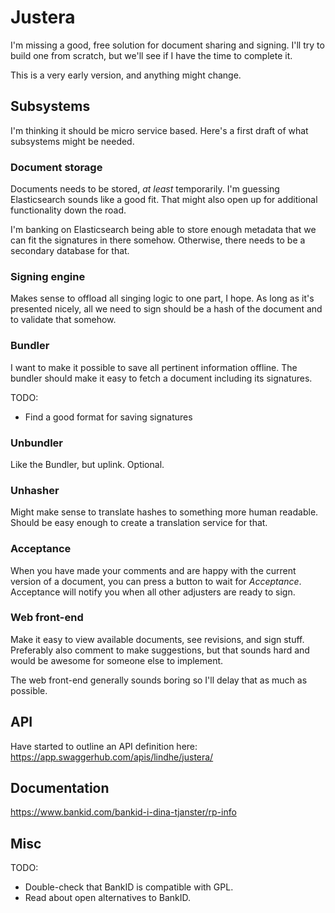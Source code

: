 # Justera

I'm missing a good, free solution for document sharing and signing.
I'll try to build one from scratch, but we'll see if I have the time to complete it.

This is a very early version, and anything might change.


## Subsystems

I'm thinking it should be micro service based.
Here's a first draft of what subsystems might be needed.


### Document storage

Documents needs to be stored, _at least_ temporarily.
I'm guessing Elasticsearch sounds like a good fit.
That might also open up for additional functionality down the road.

I'm banking on Elasticsearch being able to store enough metadata that we can fit the signatures in there somehow.
Otherwise, there needs to be a secondary database for that.


### Signing engine

Makes sense to offload all singing logic to one part, I hope.
As long as it's presented nicely, all we need to sign should be a hash of the document and to validate that somehow.


### Bundler

I want to make it possible to save all pertinent information offline.
The bundler should make it easy to fetch a document including its signatures.

TODO:
* Find a good format for saving signatures


### Unbundler

Like the Bundler, but uplink.
Optional.


### Unhasher

Might make sense to translate hashes to something more human readable.
Should be easy enough to create a translation service for that.


### Acceptance

When you have made your comments and are happy with the current version of a
document, you can press a button to wait for _Acceptance_.
Acceptance will notify you when all other adjusters are ready to sign.


### Web front-end

Make it easy to view available documents, see revisions, and sign stuff.
Preferably also comment to make suggestions, but that sounds hard and would be awesome for someone else to implement.

The web front-end generally sounds boring so I'll delay that as much as possible.


## API

Have started to outline an API definition here: https://app.swaggerhub.com/apis/lindhe/justera/

## Documentation

https://www.bankid.com/bankid-i-dina-tjanster/rp-info


## Misc

TODO:
* Double-check that BankID is compatible with GPL.
* Read about open alternatives to BankID.

